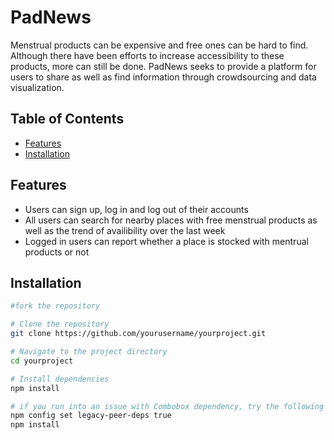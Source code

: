 # PadNews

Menstrual products can be expensive and free ones can be hard to find. Although there have been efforts to increase accessibility to these products, more can still be done. PadNews seeks to provide a platform for users to share as well as find information through crowdsourcing and data visualization.

## Table of Contents

- [Features](#features)
- [Installation](#installation)

## Features

- Users can sign up, log in and log out of their accounts
- All users can search for nearby places with free menstrual products as well as the trend of availibility over the last week
- Logged in users can report whether a place is stocked with mentrual products or not

## Installation

```bash
#fork the repository

# Clone the repository
git clone https://github.com/yourusername/yourproject.git

# Navigate to the project directory
cd yourproject

# Install dependencies
npm install

# if you run into an issue with Combobox dependency, try the following code
npm config set legacy-peer-deps true
npm install
